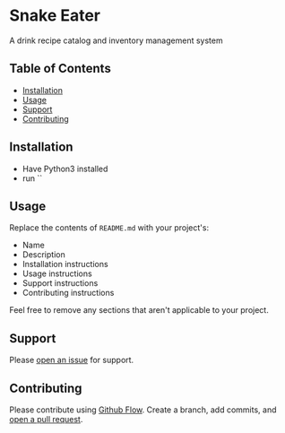 # Snake Eater

A drink recipe catalog and inventory management system

## Table of Contents

- [Installation](#installation)
- [Usage](#usage)
- [Support](#support)
- [Contributing](#contributing)

## Installation

* Have Python3 installed
* run ``

## Usage

Replace the contents of `README.md` with your project's:

- Name
- Description
- Installation instructions
- Usage instructions
- Support instructions
- Contributing instructions

Feel free to remove any sections that aren't applicable to your project.

## Support

Please [open an issue](https://github.com/fraction/readme-boilerplate/issues/new) for support.

## Contributing

Please contribute using [Github Flow](https://guides.github.com/introduction/flow/). Create a branch, add commits, and [open a pull request](https://github.com/fraction/readme-boilerplate/compare/).